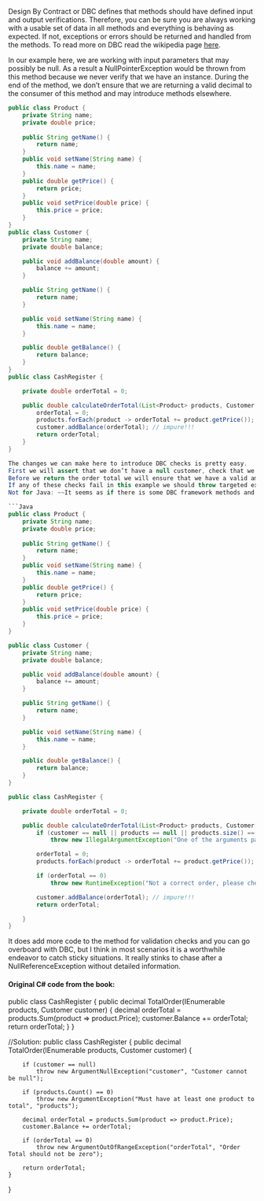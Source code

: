 Design By Contract or DBC defines that methods should have defined input and output verifications.
Therefore, you can be sure you are always working with a usable set of data in all methods and everything is behaving as expected. 
If not, exceptions or errors should be returned and handled from the methods. 
To read more on DBC read the wikipedia page [here](http://en.wikipedia.org/wiki/Design_by_contract).

In our example here, we are working with input parameters that may possibly be null. 
As a result a NullPointerException would be thrown from this method because we never verify that we have an instance.
During the end of the method, we don’t ensure that we are returning a valid decimal to the consumer of this method and may introduce methods elsewhere.
```Java
public class Product {
	private String name;
	private double price;
	
	public String getName() {
		return name;
	}
	public void setName(String name) {
		this.name = name;
	}
	public double getPrice() {
		return price;
	}
	public void setPrice(double price) {
		this.price = price;
	}
}
public class Customer {
	private String name;
	private double balance;

	public void addBalance(double amount) {
		balance += amount;
	}

	public String getName() {
		return name;
	}

	public void setName(String name) {
		this.name = name;
	}

	public double getBalance() {
		return balance;
	}
}
public class CashRegister {

	private double orderTotal = 0;

	public double calculateOrderTotal(List<Product> products, Customer customer) {
		orderTotal = 0;
		products.forEach(product -> orderTotal += product.getPrice());
		customer.addBalance(orderTotal); // impure!!!
		return orderTotal;
	}
}

The changes we can make here to introduce DBC checks is pretty easy. 
First we will assert that we don’t have a null customer, check that we have at least one product to total. 
Before we return the order total we will ensure that we have a valid amount for the order total. 
If any of these checks fail in this example we should throw targeted exceptions that detail exactly what happened and fail gracefully rather than throw an obscure NullPointrException.
Not for Java: ~~It seems as if there is some DBC framework methods and exceptions in the Microsoft.Contracts namespace that was introduced with .net framework 3.5. I personally haven’t played with these yet, but they may be worth looking at. This is the only thing I could find on msdn about the namespace.~~

```Java
public class Product {
	private String name;
	private double price;
	
	public String getName() {
		return name;
	}
	public void setName(String name) {
		this.name = name;
	}
	public double getPrice() {
		return price;
	}
	public void setPrice(double price) {
		this.price = price;
	}
}

public class Customer {
	private String name;
	private double balance;

	public void addBalance(double amount) {
		balance += amount;
	}

	public String getName() {
		return name;
	}

	public void setName(String name) {
		this.name = name;
	}

	public double getBalance() {
		return balance;
	}
}

public class CashRegister {

	private double orderTotal = 0;

	public double calculateOrderTotal(List<Product> products, Customer customer) {
		if (customer == null || products == null || products.size() == 0)
			throw new IllegalArgumentException("One of the arguments passed is null!");

		orderTotal = 0;
		products.forEach(product -> orderTotal += product.getPrice());

		if (orderTotal == 0)
			throw new RuntimeException("Not a correct order, please check!");

		customer.addBalance(orderTotal); // impure!!!
		return orderTotal;

	}
}
```

It does add more code to the method for validation checks and you can go overboard with DBC, but I think
in most scenarios it is a worthwhile endeavor to catch sticky situations. It really stinks to chase after a
NullReferenceException without detailed information. 


#### Original C# code from the book:
public class CashRegister {
	public decimal TotalOrder(IEnumerable<Product> products, Customer customer) {
		decimal orderTotal = products.Sum(product => product.Price);
		customer.Balance += orderTotal;
		return orderTotal;
	}
}

//Solution:
public class CashRegister {
	public decimal TotalOrder(IEnumerable<Product> products, Customer customer) {
	
		if (customer == null)
			throw new ArgumentNullException("customer", "Customer cannot be null");
	
		if (products.Count() == 0)
			throw new ArgumentException("Must have at least one product to total", "products");
	
		decimal orderTotal = products.Sum(product => product.Price);
		customer.Balance += orderTotal;
	
		if (orderTotal == 0)
			throw new ArgumentOutOfRangeException("orderTotal", "Order Total should not be zero");
	
		return orderTotal;
	}
}